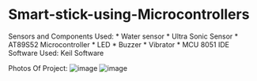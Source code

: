 # Smart-stick-using-Microcontrollers

Sensors and Components Used:
      * Water sensor 
      * Ultra Sonic Sensor 
      * AT89S52 Microcontroller 
      * LED 
      * Buzzer 
      * Vibrator 
      * MCU 8051 IDE
Software Used:
     Keil Software

Photos Of Project:
![image](https://github.com/MirthulaRavichandran/Smart-stick-using-Microcontrollers/assets/140338940/f047a8c2-7e28-44c1-995e-67e76dbc242b)
![image](https://github.com/MirthulaRavichandran/Smart-stick-using-Microcontrollers/assets/140338940/c167669f-bdbf-4aed-98d5-9d2058fd6107)

